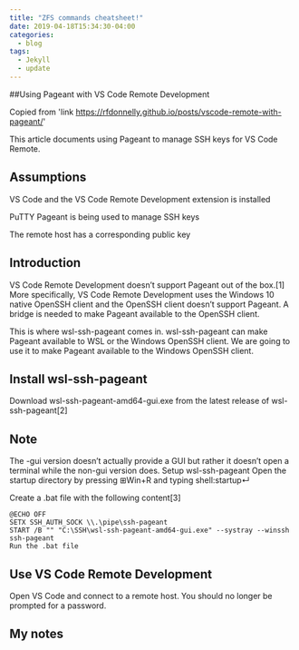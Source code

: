 ```yaml
---
title: "ZFS commands cheatsheet!"
date: 2019-04-18T15:34:30-04:00
categories:
  - blog
tags:
  - Jekyll
  - update
---
```

##Using Pageant with VS Code Remote Development

Copied from
'link https://rfdonnelly.github.io/posts/vscode-remote-with-pageant/'


This article documents using Pageant to manage SSH keys for VS Code Remote.

## Assumptions
VS Code and the VS Code Remote Development extension is installed

PuTTY Pageant is being used to manage SSH keys

The remote host has a corresponding public key

## Introduction
VS Code Remote Development doesn’t support Pageant out of the box.⁠[1] More specifically, VS Code Remote Development uses the Windows 10 native OpenSSH client and the OpenSSH client doesn’t support Pageant. A bridge is needed to make Pageant available to the OpenSSH client.

This is where wsl-ssh-pageant comes in. wsl-ssh-pageant can make Pageant available to WSL or the Windows OpenSSH client. We are going to use it to make Pageant available to the Windows OpenSSH client.

## Install wsl-ssh-pageant
Download wsl-ssh-pageant-amd64-gui.exe from the latest release of wsl-ssh-pageant⁠[2]

## Note
The -gui version doesn’t actually provide a GUI but rather it doesn’t open a terminal while the non-gui version does.
Setup wsl-ssh-pageant
Open the startup directory by pressing ⊞Win+R and typing shell:startup↵

Create a .bat file with the following content⁠[3]

```
@ECHO OFF
SETX SSH_AUTH_SOCK \\.\pipe\ssh-pageant
START /B "" "C:\SSH\wsl-ssh-pageant-amd64-gui.exe" --systray --winssh ssh-pageant
Run the .bat file
```

## Use VS Code Remote Development
Open VS Code and connect to a remote host. You should no longer be prompted for a password.

## My notes
